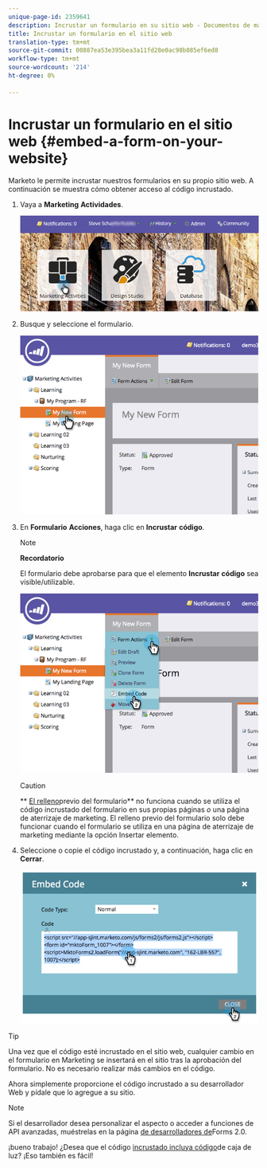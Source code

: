 ```yaml
---
unique-page-id: 2359641
description: Incrustar un formulario en su sitio web - Documentos de marketing - Documentación del producto
title: Incrustar un formulario en el sitio web
translation-type: tm+mt
source-git-commit: 00887ea53e395bea3a11fd28e0ac98b085ef6ed8
workflow-type: tm+mt
source-wordcount: '214'
ht-degree: 0%

---
```



# Incrustar un formulario en el sitio web {#embed-a-form-on-your-website}

Marketo le permite incrustar nuestros formularios en su propio sitio web. A continuación se muestra cómo obtener acceso al código incrustado.

1. Vaya a **Marketing** **Actividades**.

   ![](assets/login-marketing-activities-4.png)

1. Busque y seleccione el formulario.

   ![](assets/image2014-9-15-12-3a12-3a14.png)

1. En **Formulario** **Acciones**, haga clic en **Incrustar** **código**.

   >[!NOTE]
   >
   >**Recordatorio**
   >
   >
   >El formulario debe aprobarse para que el elemento **Incrustar** **código** sea visible/utilizable.

   ![](assets/image2014-9-15-12-3a12-3a20.png)

   >[!CAUTION]
   >
   >** [El relleno](../../../../product-docs/administration/settings/edit-landing-page-settings.md)previo del formulario** no funciona cuando se utiliza el código incrustado del formulario en sus propias páginas *o* una página de aterrizaje de marketing. El relleno previo del formulario solo debe funcionar cuando el formulario se utiliza en una página de aterrizaje de marketing mediante la opción Insertar elemento.

1. Seleccione o copie el código incrustado y, a continuación, haga clic en **Cerrar**.

   ![](assets/image2014-9-15-12-3a12-3a31.png)

>[!TIP]
>
>Una vez que el código esté incrustado en el sitio web, cualquier cambio en el formulario en Marketing se insertará en el sitio tras la aprobación del formulario. No es necesario realizar más cambios en el código.

Ahora simplemente proporcione el código incrustado a su desarrollador Web y pídale que lo agregue a su sitio.

>[!NOTE]
>
>Si el desarrollador desea personalizar el aspecto o acceder a funciones de API avanzadas, muéstrelas en la página [de desarrolladores de](http://developers.marketo.com/documentation/websites/forms-2-0/)Forms 2.0.

¡bueno trabajo! ¿Desea que el código [incrustado incluya código](use-a-form-in-a-lightbox.md)de caja de luz? ¡Eso también es fácil!
